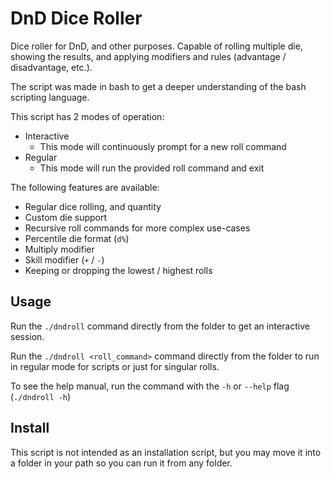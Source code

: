 # DnD Dice Roller

Dice roller for DnD, and other purposes. Capable of rolling multiple die, showing the results, and applying modifiers and rules (advantage / disadvantage, etc.).

The script was made in bash to get a deeper understanding of the bash scripting language.

This script has 2 modes of operation:

- Interactive
	- This mode will continuously prompt for a new roll command
- Regular
	- This mode will run the provided roll command and exit

The following features are available:

- Regular dice rolling, and quantity
- Custom die support
- Recursive roll commands for more complex use-cases
- Percentile die format (`d%`)
- Multiply modifier
- Skill modifier (`+` / `-`)
- Keeping or dropping the lowest / highest rolls

## Usage

Run the `./dndroll` command directly from the folder to get an interactive session.

Run the `./dndroll <roll_command>` command directly from the folder to run in regular mode for scripts or just for singular rolls.

To see the help manual, run the command with the `-h` or `--help` flag (`./dndroll -h`)

## Install

This script is not intended as an installation script, but you may move it into a folder in your path so you can run it from any folder.